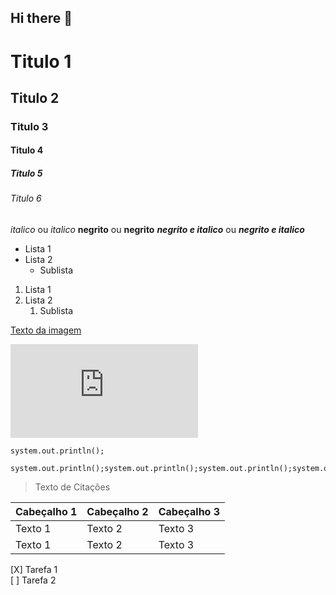 ## Hi there 👋

<!-- Cabeçalhos -->

# Titulo 1
## Titulo 2
### Titulo 3
#### Titulo 4
##### Titulo 5
###### Titulo 6

*italico* ou _italico_
**negrito** ou __negrito__
***negrito e italico*** ou ___negrito e italico___

- Lista 1
- Lista 2
  - Sublista

1. Lista 1
2. Lista 2
   1. Sublista

[Texto da imagem](https://gartic.com.br/imgs/mural/su/supersonic_br/um-desenho-qualquer-5.png)


![Texto da Imagem](https://cdn.jsdelivr.net/gh/devicons/devicon@latest/devicon.min.css)

`system.out.println();`

``` 
system.out.println();system.out.println();system.out.println();system.out.println();system.out.println();system.out.println(); 
```

> Texto de Citações

| Cabeçalho 1 | Cabeçalho 2 | Cabeçalho 3 |
|-------------|-------------|-------------|
|Texto 1      | Texto 2     | Texto 3     |
|Texto 1      | Texto 2     | Texto 3     |


 [X] Tarefa 1 <br>
 [ ] Tarefa 2


<!--
**gabriielk0/gabriielk0** is a ✨ _special_ ✨ repository because its `README.md` (this file) appears on your GitHub profile.

Here are some ideas to get you started:

- 🔭 I’m currently working on ...
- 🌱 I’m currently learning ...
- 👯 I’m looking to collaborate on ...
- 🤔 I’m looking for help with ...
- 💬 Ask me about ...
- 📫 How to reach me: ...
- 😄 Pronouns: ...
- ⚡ Fun fact: ...
-->
